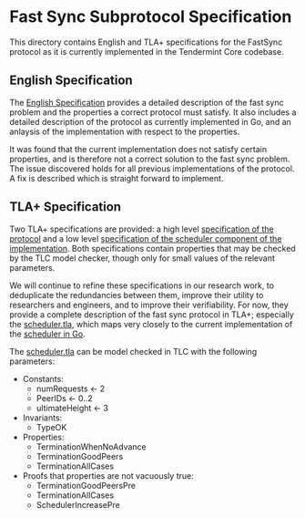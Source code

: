 # Fast Sync Subprotocol Specification

This directory contains English and TLA+ specifications for the FastSync
protocol as it is currently implemented in the Tendermint Core codebase.

## English Specification

The [English Specification](fastsync.md) provides a detailed description of the
fast sync problem and the properties a correct protocol must satisfy. It also
includes a detailed description of the protocol as currently implemented in Go,
and an anlaysis of the implementation with respect to the properties.

It was found that the current implementation does not satisfy certain
properties, and is therefore not a correct solution to the fast sync problem.
The issue discovered holds for all previous implementations of the protocol. A
fix is described which is straight forward to implement.

## TLA+ Specification

Two TLA+ specifications are provided: a high level [specification
of the protocol](fastsync.tla) and a low level [specification of the scheduler
component of the implementation](scheduler.tla). Both specifications contain
properties that may be checked by the TLC model checker, though only for small
values of the relevant parameters.

We will continue to refine these specifications in our research work, to deduplicate 
the redundancies between them, improve their utility to researchers and
engineers, and to improve their verifiability. For now, they provide a complete
description of the fast sync protocol in TLA+; especially the
[scheduler.tla](scheduler.tla), which maps very closely to the current
implementation of the [scheduler in Go](https://github.com/tendermint/tendermint/blockchain/v2/scheduler.go).

The [scheduler.tla](scheduler.tla) can be model checked in TLC with the following
parameters:

 - Constants:
    - numRequests <- 2
    - PeerIDs <- 0..2
    - ultimateHeight <- 3
 - Invariants:
    - TypeOK
 - Properties:
    - TerminationWhenNoAdvance
    - TerminationGoodPeers
    - TerminationAllCases
 - Proofs that properties are not vacuously true:
    - TerminationGoodPeersPre
    - TerminationAllCases
    - SchedulerIncreasePre

